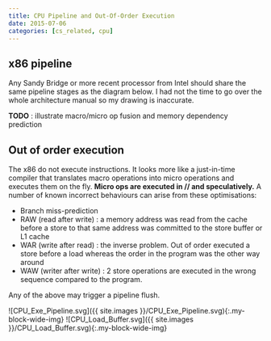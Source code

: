 ```yaml
---
title: CPU Pipeline and Out-Of-Order Execution
date: 2015-07-06
categories: [cs_related, cpu]
---
```


## x86 pipeline
Any Sandy Bridge or more recent processor from Intel should share the same pipeline stages as the diagram below.
I had not the time to go over the whole architecture manual so my drawing is inaccurate.

**TODO** : illustrate macro/micro op fusion and memory dependency prediction

## Out of order execution
The x86 do not execute instructions. It looks more like a just-in-time compiler that translates macro operations
into micro operations and executes them on the fly. **Micro ops are executed in // and speculatively.**
A number of known incorrect behaviours can arise from these optimisations:

* Branch miss-prediction
* RAW (read after write) : a memory address was read from the cache before a store to that same address was committed
  to the store buffer or L1 cache
* WAR (write after read) : the inverse problem. Out of order executed a store before a load whereas the order in the
  program was the other way around
* WAW (writer after write) : 2 store operations are executed in the wrong sequence compared to the program.  

Any of the above may trigger a pipeline flush.

![CPU_Exe_Pipeline.svg]({{ site.images }}/CPU_Exe_Pipeline.svg){:.my-block-wide-img}
![CPU_Load_Buffer.svg]({{ site.images }}/CPU_Load_Buffer.svg){:.my-block-wide-img}
